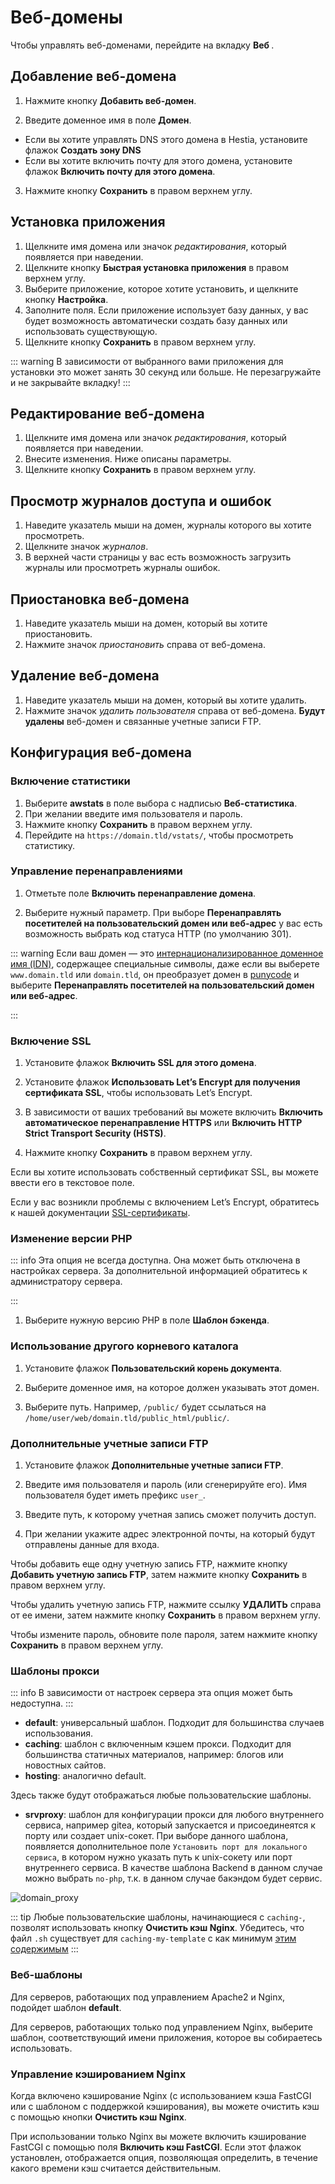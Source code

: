 # Веб-домены

Чтобы управлять веб-доменами, перейдите на вкладку **Веб <i class="fas fa-fw fa-globe-americas"></i>**.

## Добавление веб-домена

1. Нажмите кнопку **<i class="fas fa-fw fa-plus-circle"></i> Добавить веб-домен**.

2. Введите доменное имя в поле **Домен**.
- Если вы хотите управлять DNS этого домена в Hestia, установите флажок **Создать зону DNS**
- Если вы хотите включить почту для этого домена, установите флажок **Включить почту для этого домена**.

3. Нажмите кнопку **<i class="fas fa-fw fa-save"></i> Сохранить** в правом верхнем углу.

## Установка приложения

1. Щелкните имя домена или значок <i class="fas fa-fw fa-pencil-alt"><span class="visually-hidden">редактирования</span></i>, который появляется при наведении.
2. Щелкните кнопку **<i class="fas fa-fw fa-magic"></i> Быстрая установка приложения** в правом верхнем углу.
3. Выберите приложение, которое хотите установить, и щелкните кнопку **Настройка**.
4. Заполните поля. Если приложение использует базу данных, у вас будет возможность автоматически создать базу данных или использовать существующую.
5. Щелкните кнопку **<i class="fas fa-fw fa-save"></i> Сохранить** в правом верхнем углу.

::: warning
В зависимости от выбранного вами приложения для установки это может занять 30 секунд или больше. Не перезагружайте и не закрывайте вкладку!
:::

## Редактирование веб-домена

1. Щелкните имя домена или значок <i class="fas fa-fw fa-pencil-alt"><span class="visually-hidden">редактирования</span></i>, который появляется при наведении.
2. Внесите изменения. Ниже описаны параметры.
3. Щелкните кнопку **<i class="fas fa-fw fa-save"></i> Сохранить** в правом верхнем углу.

## Просмотр журналов доступа и ошибок

1. Наведите указатель мыши на домен, журналы которого вы хотите просмотреть.
2. Щелкните значок <i class="fas fa-fw fa-binoculars"><span class="visually-hidden">журналов</span></i>.
3. В верхней части страницы у вас есть возможность загрузить журналы или просмотреть журналы ошибок.

## Приостановка веб-домена

1. Наведите указатель мыши на домен, который вы хотите приостановить.
2. Нажмите значок <i class="fas fa-fw fa-pause"><span class="visually-hidden">приостановить</span></i> справа от веб-домена.

## Удаление веб-домена

1. Наведите указатель мыши на домен, который вы хотите удалить.
2. Нажмите значок <i class="fas fa-fw fa-trash"><span class="visually-hidden">удалить пользователя</span></i> справа от веб-домена. **Будут удалены** веб-домен и связанные учетные записи FTP.

## Конфигурация веб-домена

### Включение статистики

1. Выберите **awstats** в поле выбора с надписью **Веб-статистика**.
2. При желании введите имя пользователя и пароль.
3. Нажмите кнопку **<i class="fas fa-fw fa-save"></i> Сохранить** в правом верхнем углу.
4. Перейдите на `https://domain.tld/vstats/`, чтобы просмотреть статистику.

### Управление перенаправлениями

1. Отметьте поле **Включить перенаправление домена**.

2. Выберите нужный параметр. При выборе **Перенаправлять посетителей на пользовательский домен или веб-адрес** у вас есть возможность выбрать код статуса HTTP (по умолчанию 301).

::: warning
Если ваш домен — это [интернационализированное доменное имя (IDN)](https://en.wikipedia.org/wiki/Internationalized_domain_name), содержащее специальные символы, даже если вы выберете `www.domain.tld` или `domain.tld`, он преобразует домен в [punycode](https://en.wikipedia.org/wiki/Punycode) и выберите **Перенаправлять посетителей на пользовательский домен или веб-адрес**.

:::

### Включение SSL

1. Установите флажок **Включить SSL для этого домена**.

2. Установите флажок **Использовать Let’s Encrypt для получения сертификата SSL**, чтобы использовать Let’s Encrypt.
3. В зависимости от ваших требований вы можете включить **Включить автоматическое перенаправление HTTPS** или **Включить HTTP Strict Transport Security (HSTS)**.
4. Нажмите кнопку **<i class="fas fa-fw fa-save"></i> Сохранить** в правом верхнем углу.

Если вы хотите использовать собственный сертификат SSL, вы можете ввести его в текстовое поле.

Если у вас возникли проблемы с включением Let’s Encrypt, обратитесь к нашей документации [SSL-сертификаты](../server-administration/ssl-certificates.md).

### Изменение версии PHP

::: info
Эта опция не всегда доступна. Она может быть отключена в настройках сервера. За дополнительной информацией обратитесь к администратору сервера.

:::

1. Выберите нужную версию PHP в поле **Шаблон бэкенда**.

### Использование другого корневого каталога

1. Установите флажок **Пользовательский корень документа**.

2. Выберите доменное имя, на которое должен указывать этот домен.

3. Выберите путь. Например, `/public/` будет ссылаться на `/home/user/web/domain.tld/public_html/public/`.

### Дополнительные учетные записи FTP

1. Установите флажок **Дополнительные учетные записи FTP**.

2. Введите имя пользователя и пароль (или сгенерируйте его). Имя пользователя будет иметь префикс `user_`.

3. Введите путь, к которому учетная запись сможет получить доступ.

4. При желании укажите адрес электронной почты, на который будут отправлены данные для входа.

Чтобы добавить еще одну учетную запись FTP, нажмите кнопку **Добавить учетную запись FTP**, затем нажмите кнопку **<i class="fas fa-fw fa-save"></i> Сохранить** в правом верхнем углу.

Чтобы удалить учетную запись FTP, нажмите ссылку **УДАЛИТЬ** справа от ее имени, затем нажмите кнопку **<i class="fas fa-fw fa-save"></i> Сохранить** в правом верхнем углу.

Чтобы измените пароль, обновите поле пароля, затем нажмите кнопку **<i class="fas fa-fw fa-save"></i> Сохранить** в правом верхнем углу.

### Шаблоны прокси

::: info
В зависимости от настроек сервера эта опция может быть недоступна.
:::

- **default**: универсальный шаблон. Подходит для большинства случаев использования.
- **caching**: шаблон с включенным кэшем прокси. Подходит для большинства статичных материалов, например: блогов или новостных сайтов.
- **hosting**: аналогично default.

Здесь также будут отображаться любые пользовательские шаблоны.

- **srvproxy**: шаблон для конфигурации прокси для любого внутреннего сервиса, например gitea, который запускается и присоединеятся к порту или создает unix-сокет. При выборе данного шаблона, появляется дополнительное поле `Установить порт для локального сервиса`, в котором нужно указать путь к unix-сокету или порт внутреннего сервиса. В качестве шаблона Backend в данном случае можно выбрать `no-php`, т.к. в данном случае бакэндом будет сервис.

![domain_proxy](/images/proxy_domain.png)

::: tip
Любые пользовательские шаблоны, начинающиеся с `caching-`, позволят использовать кнопку **<i class="fas fa-fw fa-trash"></i> Очистить кэш Nginx**. Убедитесь, что файл `.sh` существует для `caching-my-template` с как минимум [этим содержимым](https://dev.brepo.ru/bayrepo/hestiacp/raw/branch/master/install/rpm/templates/web/nginx/caching.sh)
:::

### Веб-шаблоны

Для серверов, работающих под управлением Apache2 и Nginx, подойдет шаблон **default**.

Для серверов, работающих только под управлением Nginx, выберите шаблон, соответствующий имени приложения, которое вы собираетесь использовать.

### Управление кэшированием Nginx

Когда включено кэширование Nginx (с использованием кэша FastCGI или с шаблоном с поддержкой кэширования), вы можете очистить кэш с помощью кнопки **<i class="fas fa-fw fa-trash"></i> Очистить кэш Nginx**.

При использовании только Nginx вы можете включить кэширование FastCGI с помощью поля **Включить кэш FastCGI**. Если этот флажок установлен, отображается опция, позволяющая определить, в течение какого времени кэш считается действительным.